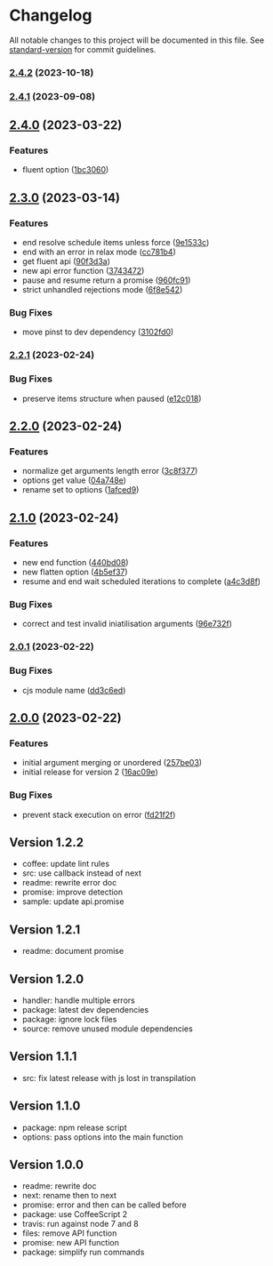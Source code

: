 # Changelog

All notable changes to this project will be documented in this file. See [standard-version](https://github.com/conventional-changelog/standard-version) for commit guidelines.

### [2.4.2](https://github.com/adaltas/node-each/compare/v2.4.1...v2.4.2) (2023-10-18)

### [2.4.1](https://github.com/adaltas/node-each/compare/v2.4.0...v2.4.1) (2023-09-08)

## [2.4.0](https://github.com/adaltas/node-each/compare/v2.3.0...v2.4.0) (2023-03-22)


### Features

* fluent option ([1bc3060](https://github.com/adaltas/node-each/commit/1bc3060e4eba111c3d0b508d4403c4c29e1c5ee0))

## [2.3.0](https://github.com/adaltas/node-each/compare/v2.2.1...v2.3.0) (2023-03-14)


### Features

* end resolve schedule items unless force ([9e1533c](https://github.com/adaltas/node-each/commit/9e1533cc745e43a536662dfecde2ef77ab9f8501))
* end with an error in relax mode ([cc781b4](https://github.com/adaltas/node-each/commit/cc781b411d18be26972254230ff95f12e3b0de6c))
* get fluent api ([90f3d3a](https://github.com/adaltas/node-each/commit/90f3d3a3144d00cdd4a532eaf26736d381353653))
* new api error function ([3743472](https://github.com/adaltas/node-each/commit/37434727699a4fa46c689463c6554d2514039388))
* pause and resume return a promise ([960fc91](https://github.com/adaltas/node-each/commit/960fc91a17a17c256bac9c0dac3d0111f8f1ac02))
* strict unhandled rejections mode ([6f8e542](https://github.com/adaltas/node-each/commit/6f8e5422efd6703096a85b19c1d09cba559d1b62))


### Bug Fixes

* move pinst to dev dependency ([3102fd0](https://github.com/adaltas/node-each/commit/3102fd014ffd0bc110189b25e6c4e074ea1bc611))

### [2.2.1](https://github.com/adaltas/node-each/compare/v2.2.0...v2.2.1) (2023-02-24)


### Bug Fixes

* preserve items structure when paused ([e12c018](https://github.com/adaltas/node-each/commit/e12c018b62ecef6ff001e28731d54ccb06f7ef31))

## [2.2.0](https://github.com/adaltas/node-each/compare/v2.1.0...v2.2.0) (2023-02-24)


### Features

* normalize get arguments length error ([3c8f377](https://github.com/adaltas/node-each/commit/3c8f37718793d8e47428b5e5308368614d9714ab))
* options get value ([04a748e](https://github.com/adaltas/node-each/commit/04a748e7bdd55f5b5f704a8a0a7d57a840a2af8b))
* rename set to options ([1afced9](https://github.com/adaltas/node-each/commit/1afced9821b2c354aad518e31b64bd5bea080ef7))

## [2.1.0](https://github.com/adaltas/node-each/compare/v2.0.1...v2.1.0) (2023-02-24)


### Features

* new end function ([440bd08](https://github.com/adaltas/node-each/commit/440bd0800f59b10c2a80cbfc88080955d3074862))
* new flatten option ([4b5ef37](https://github.com/adaltas/node-each/commit/4b5ef37bed9eebe29d639022f89784f246880ddf))
* resume and end wait scheduled iterations to complete ([a4c3d8f](https://github.com/adaltas/node-each/commit/a4c3d8f1a1350544bf0edfdf181f710f99e6926a))


### Bug Fixes

* correct and test invalid iniatilisation arguments ([96e732f](https://github.com/adaltas/node-each/commit/96e732ff007c74956184c39543ebf98fbb55de63))

### [2.0.1](https://github.com/adaltas/node-each/compare/v2.0.0...v2.0.1) (2023-02-22)


### Bug Fixes

* cjs module name ([dd3c6ed](https://github.com/adaltas/node-each/commit/dd3c6ed4abbba2ec908c75334b2867df88e0e870))

## [2.0.0](https://github.com/adaltas/node-each/compare/v1.2.2...v2.0.0) (2023-02-22)


### Features

* initial argument merging or unordered ([257be03](https://github.com/adaltas/node-each/commit/257be0304539b3178cb6f011994628f18c97bfa2))
* initial release for version 2 ([16ac09e](https://github.com/adaltas/node-each/commit/16ac09e053cfab42f5d2f2dd79f6ea5bfe628f89))


### Bug Fixes

* prevent stack execution on error ([fd21f2f](https://github.com/adaltas/node-each/commit/fd21f2f919e595d2e87956c1662ecd280d0ac0a9))


## Version 1.2.2

* coffee: update lint rules
* src: use callback instead of next
* readme: rewrite error doc
* promise: improve detection
* sample: update api.promise

## Version 1.2.1

* readme: document promise

## Version 1.2.0

* handler: handle multiple errors
* package: latest dev dependencies
* package: ignore lock files
* source: remove unused module dependencies

## Version 1.1.1

* src: fix latest release with js lost in transpilation

## Version 1.1.0

* package: npm release script
* options: pass options into the main function

## Version 1.0.0

* readme: rewrite doc
* next: rename then to next
* promise: error and then can be called before
* package: use CoffeeScript 2
* travis: run against node 7 and 8
* files: remove API function
* promise: new API function
* package: simplify run commands

